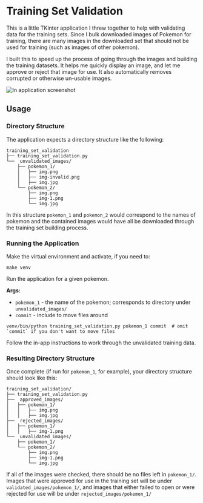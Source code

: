 # Training Set Validation #

This is a little TKinter application I threw together to help with validating data for the
training sets. Since I bulk downloaded images of Pokemon for training, there are many images
in the downloaded set that should not be used for training (such as images of other pokemon).

I built this to speed up the process of going through the images and building the training datasets.
It helps me quickly display an image, and let me approve or reject that image for use. It also
automatically removes corrupted or otherwise un-usable images.


![In application screenshot](https://github.com/andrewseaman35/pi_pokedex/blob/main/screenshots/training_set_validation/usage_abra.jpg?raw=true)


## Usage ##

### Directory Structure ###

The application expects a directory structure like the following:

```
training_set_validation
├── training_set_validation.py
└──  unvalidated_images/
    ├── pokemon_1/
    │   ├── img.png
    │   ├── img-invalid.png
    │   ├── img.jpg
    └── pokemon_2/
        ├── img.png
        ├── img-1.png
        └── img.jpg
```

In this structure `pokemon_1` and `pokemon_2` would correspond to the names of pokemon and the contained
images would have all be downloaded through the training set building process.


### Running the Application ###

Make the virtual environment and activate, if you need to:

```
make venv
```

Run the application for a given pokemon.

**Args:**

- `pokemon_1` - the name of the pokemon; corresponds to directory under `unvalidated_images/`
- `commit` - include to move files around

```
venv/bin/python training_set_validation.py pokemon_1 commit  # omit `commit` if you don't want to move files
```

Follow the in-app instructions to work through the unvalidated training data.


### Resulting Directory Structure ###

Once complete (if run for `pokemon_1`, for example), your directory structure should look like this:

```
training_set_validation/
├── training_set_validation.py
├──  approved_images/
│   ├── pokemon_1/
│   │   ├── img.png
│   │   ├── img.jpg
├──  rejected_images/
│   ├── pokemon_1/
│   │   ├── img-1.png
└──  unvalidated_images/
    ├── pokemon_1/
    └── pokemon_2/
        ├── img.png
        ├── img-1.png
        └── img.jpg
```

If all of the images were checked, there should be no files left in `pokemon_1/`. Images that were approved for
use in the training set will be under `validated_images/pokemon_1/`, and images that either failed to open or
were rejected for use will be under `rejected_images/pokemon_1/`
